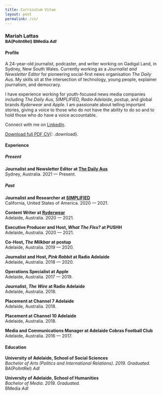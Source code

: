 ```yaml
---
title: Curriculum Vitae
layout: post
permalink: /cv/
---
```


<h3>Mariah Lattas<br><small>BA(PolIntRel) BMedia <em> Adl</em></small></h3>

#### Profile

A 24-year-old journalist, podcaster, and writer working on Gadigal Land, in Sydney, New South Wales. Currently working as a *Journalist and Newsletter Editor* for pioneering social-first news organisation *The Daily Aus*. My skills sit at the intersection of technology, young people, explainer journalism, and democracy.

I have experience working for youth-focused news media companies including *The Daily Aus, SIMPLIFIED, Radio Adelaide, postup*, and global brands *Ryderwear* and *Apple*. I am passionate about telling important stories, giving a voice to those who do not have the ability to do so and to hold those who do have a voice accountable.

Connect with me on [LinkedIn](https://linkedin.com/in/mariahlattas).

[Download full PDF CV](/assets/documents/mariah-lattas-cv.pdf){: .download}.

#### Experience

##### Present

**Journalist and Newsletter Editor at [The Daily Aus](https://www.thedailyaus.com.au)**  
Sydney, Australia. 2021 — Present.

##### Past

**Journalist and Researcher at [SIMPLIFIED](https://nowsimplified.org)**  
California, United States of America. 2020 — 2021.

**Content Writer at [Ryderwear](https://au.ryderwear.com)**  
Adelaide, Australia. 2020 — 2021.

**Executive Producer and Host, *What The Flex?* at PUSHH**  
Adelaide, Australia. 2020 — 2021.

**Co-Host, *The Milkbar* at postup**  
Adelaide, Australia. 2019 — 2020.

**Journalist and Host, *Pink Rabbit* at Radio Adelaide**  
Adelaide, Australia. 2018 — 2020.

**Operations Specialist at Apple**  
Adelaide, Australia. 2017 — 2019.

**Journalist, *The Wire* at Radio Adelaide**  
Adelaide, Australia. 2018.

**Placement at Channel 7 Adelaide**  
Adelaide, Australia. 2018.

**Placement at Channel 10 Adelaide**  
Adelaide, Australia. 2018.

**Media and Communications Manager at Adelaide Cobras Football Club**  
Adelaide, Australia. 2016 — 2017.

#### Education
**University of Adelaide, School of Social Sciences**  
*Bachelor of Arts (Politics and International Relations). 2019. Graduated.*  
BA(PolIntRel) *Adl*

**University of Adelaide, School of Humanities**  
*Bachelor of Media. 2019. Graduated.*  
BMedia *Adl*
